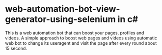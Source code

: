 # web-automation-bot-view-generator-using-selenium in c#
This is a web automation bot that can boost your pages, profiles and videos. A simple approach to boost web pages and videos using automatic web bot to change its useragent and visit the page after every round about 15 second.
